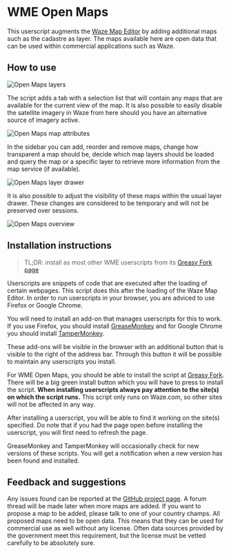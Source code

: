# WME Open Maps

This userscript augments the [Waze Map Editor](https://www.waze.com/editor/) by adding additional maps such as the cadastre as layer. The maps available here are open data that can be used within commercial applications such as Waze.

## How to use

![Open Maps layers](https://tomputtemans.com/waze-scripts/images/Sidebar.png)

The script adds a tab with a selection list that will contain any maps that are available for the current view of the map. It is also possible to easily disable the satellite imagery in Waze from here should you have an alternative source of imagery active.

![Open Maps map attributes](https://tomputtemans.com/waze-scripts/images/LayerAttributes.png)

In the sidebar you can add, reorder and remove maps, change how transparent a map should be, decide which map layers should be loaded and query the map or a specific layer to retrieve more information from the map service (if available).

![Open Maps layer drawer](https://tomputtemans.com/waze-scripts/images/LayerChooser.png)

It is also possible to adjust the visibility of these maps within the usual layer drawer. These changes are considered to be temporary and will not be preserved over sessions.

![Open Maps overview](https://tomputtemans.com/waze-scripts/images/Overview.png)

## Installation instructions

> TL;DR: install as most other WME userscripts from its [Greasy Fork page](https://greasyfork.org/scripts/13334-wme-openmaps)

Userscripts are snippets of code that are executed after the loading of certain webpages. This script does this after the loading of the Waze Map Editor. In order to run userscripts in your browser, you are adviced to use Firefox or Google Chrome.

You will need to install an add-on that manages userscripts for this to work. If you use Firefox, you should install [GreaseMonkey](https://addons.mozilla.org/firefox/addon/greasemonkey/) and for Google Chrome you should install [TamperMonkey](https://chrome.google.com/webstore/detail/tampermonkey/dhdgffkkebhmkfjojejmpbldmpobfkfo).

These add-ons will be visible in the browser with an additional button that is visible to the right of the address bar. Through this button it will be possible to maintain any userscripts you install.

For WME Open Maps, you should be able to install the script at [Greasy Fork](https://greasyfork.org/scripts/13334-wme-openmaps). There will be a big green install button which you will have to press to install the script.
__When installing userscripts always pay attention to the site(s) on which the script runs.__ This script only runs on Waze.com, so other sites will not be affected in any way.

After installing a userscript, you will be able to find it working on the site(s) specified. Do note that if you had the page open before installing the userscript, you will first need to refresh the page.

GreaseMonkey and TamperMonkey will occasionally check for new versions of these scripts. You will get a notification when a new version has been found and installed.

## Feedback and suggestions

Any issues found can be reported at the [GitHub project page](https://github.com/Glodenox/wme-om/issues). A forum thread will be made later when more maps are added. If you want to propose a map to be added, please talk to one of your country champs. All proposed maps need to be open data. This means that they can be used for commercial use as well without any license. Often data sources provided by the government meet this requirement, but the license must be vetted carefully to be absolutely sure.
